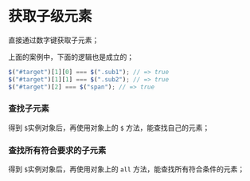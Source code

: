 # 获取子级元素

直接通过数字键获取子元素；

<code-run show-code="top">
    <template>
        <codehead>
            <script src="https://cdn.jsdelivr.net/gh/kirakiray/ofa.js/dist/ofa.js"></script>
        </codehead>
        <div id="target">
            <div>0</div>
            <div>
                <div class="sub1">1</div>
                <div class="sub2">2</div>
                <p>3</p>
            </div>
            <span>4</span>
        </div>
        <script>
            const target = $("#target");
            target[0].text = "change ele 1";
            target[1][2].text = "change ele 2";
        </script>
    </template>
</code-run>

上面的案例中，下面的逻辑也是成立的；

```javascript
$("#target")[1][0] === $(".sub1"); // => true
$("#target")[1][1] === $(".sub2"); // => true
$("#target")[2] === $("span"); // => true
```

### 查找子元素

得到 `$`实例对象后，再使用对象上的 `$` 方法，能查找自己的元素；

<code-run show-code="top">
    <template>
        <codehead>
            <script src="https://cdn.jsdelivr.net/gh/kirakiray/ofa.js/dist/ofa.js"></script>
        </codehead>
        <style>
            #target p{
                color:red;
            }
            div > div{
                margin-left:20px;
            }
        </style>
        <div id="target">
            <div>0</div>
            <div>
                <div class="sub">1</div>
                <div class="sub">2</div>
                <p>3</p>
            </div>
            <span>4</span>
        </div>
        <script>
            const target = $("#target");
            target.$("p").text = "change the target element";
            // 直接使用选择器的子节点方法也可以
            // $("#target p").text = "change the target sub element 2";
        </script>
    </template>
</code-run>

### 查找所有符合要求的子元素

得到 `$`实例对象后，再使用对象上的 `all` 方法，能查找所有符合条件的元素；

<code-run show-code="top">
    <template>
        <codehead>
            <script src="https://cdn.jsdelivr.net/gh/kirakiray/ofa.js/dist/ofa.js"></script>
        </codehead>
        <style>
            #target .sub{
                color:blue;
            }
            div > div{
                margin-left:20px;
            }
        </style>
        <div id="target">
            <div>0</div>
            <div>
                <div class="sub">1</div>
                <div class="sub">2</div>
                <p>3</p>
            </div>
            <span>4</span>
        </div>
        <script>
            const target = $("#target");
            target.all(".sub").forEach((ele,index)=>{
                ele.text = "change the target element " + index;
            })
            // 直接使用选择器的子节点方法也可以
            // $.all("#target .sub").forEach(ele=>{
            //     ele.text = "change the target sub element 2";
            // })
        </script>
    </template>
</code-run>
